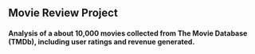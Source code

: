 ## Movie Review Project

#### Analysis of a about 10,000 movies collected from The Movie Database (TMDb), including user ratings and revenue generated.
